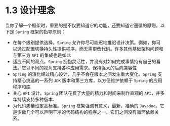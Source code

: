# 1.3 设计理念

当你了解一个框架时，重要的是不仅要知道它的功能，还要知道它遵循的原则。以下是 `Spring` 框架的指导原则：

* 在每个级别提供选择。`Spring` 允许你尽可能迟地推迟设计决策。例如，你可以通过配置切换持久性提供程序，而无需更改代码。许多其他基础架构问题和与第三方 `API` 的集成也是如此
* 适应不同的观点。`Spring` 拥抱灵活性，并没有对如何完成事情持有自己的看法。它以不同的视角支持各种应用需求。保持强大的后向兼容性
* `Spring` 的演化经过精心设计，几乎不会在版本之间发生重大变化。`Spring` 支持精心挑选的一系列 `JDK` 版本和第三方库，以方便维护依赖于 `Spring` 的应用程序和库
* 关心 `API` 设计。`Spring` 团队花费了大量的精力和时间来制作直观的 `API`，并多年持续支持多种版本、
* 为代码质量设定高标准。`Spring` 框架强调有意义，最新，准确的 `Javadoc`。它是少数几个可以声明干净的代码结构的程序之一，它们之间没有循环依赖关系。

